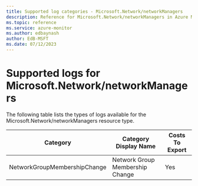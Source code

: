 ```yaml
---
title: Supported log categories - Microsoft.Network/networkManagers
description: Reference for Microsoft.Network/networkManagers in Azure Monitor Logs.
ms.topic: reference
ms.service: azure-monitor
ms.author: edbaynash
author: EdB-MSFT
ms.date: 07/12/2023
---
```

# Supported logs for Microsoft.Network/networkManagers  
<!-- Data source : naam-->


  The following table lists the types of logs available for the Microsoft.Network/networkManagers resource type.

|Category|Category Display Name|Costs To Export|
|---|---|---|
|NetworkGroupMembershipChange |Network Group Membership Change |Yes |


<!--Gen Date:  Wed Jul 12 2023 17:59:09 GMT+0300 (Israel Daylight Time)-->